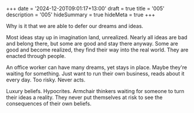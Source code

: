 +++
date = '2024-12-20T09:01:17+13:00'
draft = true
title = '005'
description = '005'
hideSummary = true
hideMeta = true
+++

Why is it that we are able to defer our dreams and ideas.

Most ideas stay up in imagination land, unrealized. Nearly all ideas are bad and belong there, but some are good and stay there anyway. Some are good and become realized, they find their way into the real world. They are enacted through people. 

An office worker can have many dreams, yet stays in place. Maybe they're waiting for something. Just want to run their own business, reads about it every day. Too risky. Never acts.

Luxury beliefs. Hypocrites. Armchair thinkers waiting for someone to turn their ideas a reality. They never put themselves at risk to see the consequences of their own beliefs.